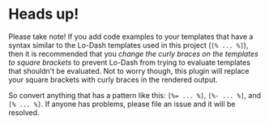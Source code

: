 # Heads up!

Please take note! If you add code examples to your templates that have a syntax similar to the Lo-Dash templates used in this project (`[% ... %]`), then it is recommended that you _change the curly braces on the templates to square brackets_ to prevent Lo-Dash from trying to evaluate templates that shouldn't be evaluated. Not to worry though, this plugin will replace your square brackets with curly braces in the rendered output.

So convert anything that has a pattern like this: `[%= ... %]`, `[%- ... %]`, and `[% ... %]`. If anyone has problems, please file an issue and it will be resolved.
